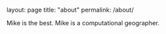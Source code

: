 layout: page
title: "about"
permalink: /about/

Mike is the best. 
Mike is a computational geographer.
